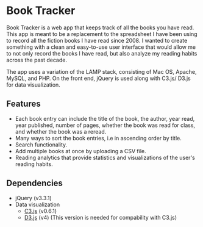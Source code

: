 # Book Tracker
Book Tracker is a web app that keeps track of all the books you have read. This app is meant to be a replacement to the spreadsheet I have been using to record all the fiction books I have read since 2008. I wanted to create something with a clean and easy-to-use user interface that would allow me to not only record the books I have read, but also analyze my reading habits across the past decade. 

The app uses a variation of the LAMP stack, consisting of Mac OS, Apache, MySQL, and PHP. On the front end, jQuery is used along with C3.js/ D3.js for data visualization.  

## Features
- Each book entry can include the title of the book, the author, year read, year published, number of pages, whether the book was read for class, and whether the book was a reread.
- Many ways to sort the book entries, i.e in ascending order by title.
- Search functionality.
- Add multiple books at once by uploading a CSV file.
- Reading analytics that provide statistics and visualizations of the user's reading habits.

## Dependencies
- jQuery (v3.3.1)
- Data visualization
  - [C3.js](http://c3js.org) (v0.6.1)
  - [D3.js](https://d3js.org/) (v4) (This version is needed for compability with C3.js)
